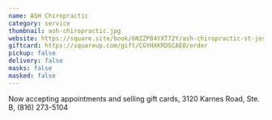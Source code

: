 ```yaml
---
name: ASH Chiropractic
category: service
thumbnail: ash-chiropractic.jpg
website: https://square.site/book/6NZZP84YXT72Y/ash-chiropractic-st-joseph-mo
giftcard: https://squareup.com/gift/CGYHXKRDSCAE0/order
pickup: false
delivery: false
masks: false
masked: false
---
```

Now accepting appointments and selling gift cards, 3120 Karnes Road, Ste. B, (816) 273-5104